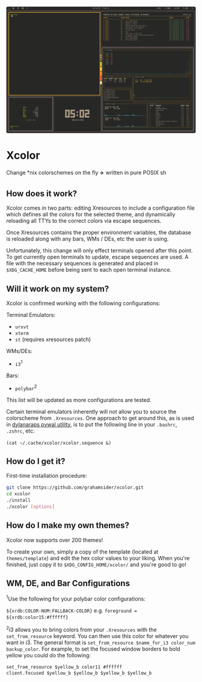 <p align="center">
    <img src=".github/xcolor-demo-rounded.gif" alt="Demo" width="540"/>
</p>

# Xcolor

Change \*nix colorschemes on the fly ✈️ written in pure POSIX sh

## How does it work?

Xcolor comes in two parts: editing Xresources to include a configuration file which defines all the colors for the selected theme, and dynamically reloading all TTYs to the correct colors via escape sequences.

Once Xresources contains the proper environment variables, the database is reloaded along with any bars, WMs / DEs, etc the user is using.

Unfortunately, this change will only effect terminals opened after this point. To get currently open terminals to update, escape sequences are used. A file with the necessary sequences is generated and placed in `$XDG_CACHE_HOME` before being sent to each open terminal instance.

## Will it work on my system?

Xcolor is confirmed working with the following configurations:

Terminal Emulators:

* `urxvt`
* `xterm`
* `st` (requires xresources patch)

WMs/DEs:

* `i3`<sup>1</sup>

Bars:

* `polybar`<sup>2</sup>

This list will be updated as more configurations are tested.

Certain terminal emulators inherently will not allow you to source the colorscheme from `.Xresources`. One approach to get around this, as is used in [dylanaraps pywal utility](https://github.com/dylanaraps/pywal), is to put the following line in your `.bashrc`, `.zshrc`, etc:

`(cat ~/.cache/xcolor/xcolor.sequence &)`

## How do I get it?

First-time installation procedure:

```bash
git clone https://github.com/grahamsider/xcolor.git
cd xcolor
./install
./xcolor [options]
```

## How do I make my own themes?

Xcolor now supports over 200 themes!

To create your own, simply a copy of the template (located at `themes/template`) and edit the hex color values to your liking. When you're finished, just copy it to `$XDG_CONFIG_HOME/xcolor/` and you're good to go!

## WM, DE, and Bar Configurations

<sup>1</sup>Use the following for your polybar color configurations:

`${xrdb:COLOR-NUM:FALLBACK-COLOR}` e.g. `foreground = ${xrdb:color15:#ffffff}`

<sup>2</sup>i3 allows you to bring colors from your `.Xresources` with the `set_from_resource` keyword. You can then use this color for whatever you want in i3. The general format is `set_from_resource $name_for_i3 color_num backup_color`. For example, to set the focused window borders to bold yellow you could do the following:

```
set_from_resource $yellow_b color11 #ffffff
client.focused $yellow_b $yellow_b $yellow_b $yellow_b
```
